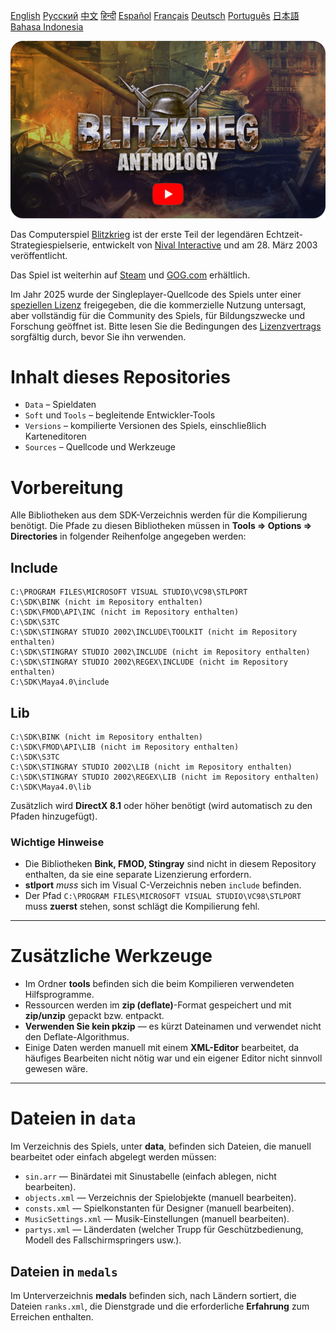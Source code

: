 [English](README.md)        [Русский](README_Russian.md)        [中文](README_Chinese.md)        [हिन्दी](README_Hindi.md)        [Español](README_Spanish.md)        [Français](README_French.md)        [Deutsch](README_German.md)        [Português](README_Portuguese.md)        [日本語](README_Japanese.md)        [Bahasa Indonesia](README_Indonesian.md)

[![Blitzkrieg Trailer](Blitzkrieg.png)](https://www.youtube.com/watch?v=zNxMvTcsJbk)

Das Computerspiel [Blitzkrieg](https://wikipedia.org/wiki/Blitzkrieg_(video_game)) ist der erste Teil der legendären Echtzeit-Strategiespielserie, entwickelt von [Nival Interactive](http://nival.com/) und am 28. März 2003 veröffentlicht.

Das Spiel ist weiterhin auf [Steam](https://store.steampowered.com/app/313480/Blitzkrieg_Anthology/) und [GOG.com](https://www.gog.com/en/game/blitzkrieg_anthology) erhältlich.

Im Jahr 2025 wurde der Singleplayer-Quellcode des Spiels unter einer [speziellen Lizenz](LICENSE.md) freigegeben, die die kommerzielle Nutzung untersagt, aber vollständig für die Community des Spiels, für Bildungszwecke und Forschung geöffnet ist. 
Bitte lesen Sie die Bedingungen des [Lizenzvertrags](LICENSE.md) sorgfältig durch, bevor Sie ihn verwenden.

# Inhalt dieses Repositories
- `Data` – Spieldaten
- `Soft` und `Tools` – begleitende Entwickler-Tools
- `Versions` – kompilierte Versionen des Spiels, einschließlich Karteneditoren
- `Sources` – Quellcode und Werkzeuge

# Vorbereitung

Alle Bibliotheken aus dem SDK-Verzeichnis werden für die Kompilierung benötigt. Die Pfade zu diesen Bibliotheken müssen in **Tools => Options => Directories** in folgender Reihenfolge angegeben werden:

## Include
```
C:\PROGRAM FILES\MICROSOFT VISUAL STUDIO\VC98\STLPORT
C:\SDK\BINK (nicht im Repository enthalten)
C:\SDK\FMOD\API\INC (nicht im Repository enthalten)
C:\SDK\S3TC
C:\SDK\STINGRAY STUDIO 2002\INCLUDE\TOOLKIT (nicht im Repository enthalten)
C:\SDK\STINGRAY STUDIO 2002\INCLUDE (nicht im Repository enthalten)
C:\SDK\STINGRAY STUDIO 2002\REGEX\INCLUDE (nicht im Repository enthalten)
C:\SDK\Maya4.0\include
```

## Lib
```
C:\SDK\BINK (nicht im Repository enthalten)
C:\SDK\FMOD\API\LIB (nicht im Repository enthalten)
C:\SDK\S3TC
C:\SDK\STINGRAY STUDIO 2002\LIB (nicht im Repository enthalten)
C:\SDK\STINGRAY STUDIO 2002\REGEX\LIB (nicht im Repository enthalten)
C:\SDK\Maya4.0\lib
```

Zusätzlich wird **DirectX 8.1** oder höher benötigt (wird automatisch zu den Pfaden hinzugefügt).

### Wichtige Hinweise

- Die Bibliotheken **Bink, FMOD, Stingray** sind nicht in diesem Repository enthalten, da sie eine separate Lizenzierung erfordern.
- **stlport** *muss* sich im Visual C-Verzeichnis neben `include` befinden.
- Der Pfad `C:\PROGRAM FILES\MICROSOFT VISUAL STUDIO\VC98\STLPORT` muss **zuerst** stehen, sonst schlägt die Kompilierung fehl.

---

# Zusätzliche Werkzeuge

- Im Ordner **tools** befinden sich die beim Kompilieren verwendeten Hilfsprogramme.
- Ressourcen werden im **zip (deflate)**-Format gespeichert und mit **zip/unzip** gepackt bzw. entpackt.
- **Verwenden Sie kein pkzip** — es kürzt Dateinamen und verwendet nicht den Deflate-Algorithmus.
- Einige Daten werden manuell mit einem **XML-Editor** bearbeitet, da häufiges Bearbeiten nicht nötig war und ein eigener Editor nicht sinnvoll gewesen wäre.

---

# Dateien in `data`

Im Verzeichnis des Spiels, unter **data**, befinden sich Dateien, die manuell bearbeitet oder einfach abgelegt werden müssen:

- `sin.arr` — Binärdatei mit Sinustabelle (einfach ablegen, nicht bearbeiten).
- `objects.xml` — Verzeichnis der Spielobjekte (manuell bearbeiten).
- `consts.xml` — Spielkonstanten für Designer (manuell bearbeiten).
- `MusicSettings.xml` — Musik-Einstellungen (manuell bearbeiten).
- `partys.xml` — Länderdaten (welcher Trupp für Geschützbedienung, Modell des Fallschirmspringers usw.).

## Dateien in `medals`

Im Unterverzeichnis **medals** befinden sich, nach Ländern sortiert, die Dateien `ranks.xml`, die Dienstgrade und die erforderliche **Erfahrung** zum Erreichen enthalten.
